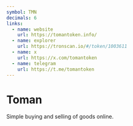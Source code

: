 ```yaml
---
symbol: TMN
decimals: 6
links:
  - name: website
    url: https://tomantoken.info/
  - name: explorer
    url: https://tronscan.io/#/token/1003611
  - name: x
    url: https://x.com/tomantoken
  - name: telegram
    url: https://t.me/tomantoken
---
```


# Toman

Simple buying and selling of goods online.
